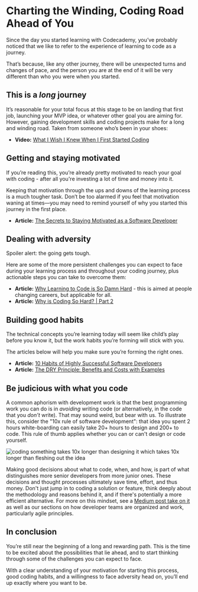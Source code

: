 # Charting the Winding, Coding Road Ahead of You

Since the day you started learning with Codecademy, you’ve probably noticed that we like to refer to the experience of learning to code as a journey. 

That’s because, like any other journey, there will be unexpected turns and changes of pace, and the person you are at the end of it will be very different than who you were when you started. 

## This is a _long_ journey
It’s reasonable for your total focus at this stage to be on landing that first job, launching your MVP idea, or whatever other goal you are aiming for. However, gaining development skills and coding projects make for a long and winding road.
Taken from someone who’s been in your shoes:
* **Video:** [What I Wish I Knew When I First Started Coding](https://www.youtube.com/watch?v=LwxFVXmVPDU)

## Getting and staying motivated
If you’re reading this, you’re already pretty motivated to reach your goal with coding - after all you're investing a lot of time and money into it.

Keeping that motivation through the ups and downs of the learning process is a much tougher task. Don’t be too alarmed if you feel that motivation waning at times—you may need to remind yourself of why you started this journey in the first place. 
* **Article:** [The Secrets to Staying Motivated as a Software Developer](https://www.codingame.com/blog/the-secrets-to-staying-motivated-as-a-software-developer/)

## Dealing with adversity
Spoiler alert: the going gets tough.

Here are some of the more persistent challenges you can expect to face during your learning process and throughout your coding journey, plus actionable steps you can take to overcome them:
* **Article:** [Why Learning to Code is So Damn Hard](https://www.thinkful.com/blog/why-learning-to-code-is-so-damn-hard/) - this is aimed at people changing careers, but applicable for all.
* **Article:** [Why is Coding So Hard? | Part 2](https://news.codecademy.com/why-is-coding-so-hard-part-2/)

## Building good habits
The technical concepts you’re learning today will seem like child’s play before you know it, but the work habits you’re forming will stick with you. 

The articles below will help you make sure you’re forming the right ones.
* **Article:** [10 Habits of Highly Successful Software Developers](https://blog.newrelic.com/culture/successful-software-developers-habits/)
* **Article:** [The DRY Principle: Benefits and Costs with Examples](https://thevaluable.dev/dry-principle-cost-benefit-example/)

## Be judicious with what you code

A common aphorism with development work is that the best programming work you can do is in _avoiding_ writing code (or alternatively, in the code that you _don't_ write).  That may sound weird, but bear with us. To illustrate this, consider the "10x rule of software development": that idea you spent 2 hours white-boarding can easily take 20+ hours to design and 200+ to code. This rule of thumb applies whether you can or can't design or code yourself.

![coding something takes 10x longer than designing it which takes 10x longer than fleshing out the idea](https://miro.medium.com/max/1926/1*g2l4Q7n3shpc3dp-92uKsQ.png "The Turtle.ai 10x Rule of Code")

Making good decisions about what to code, when, and how, is part of what distinguishes more senior developers from more junior ones. These decisions and thought processes ultimately save time, effort, and thus money. Don't just jump in to coding a solution or feature, think deeply about the methodology and reasons behind it, and if there's potentially a more efficient alternative.  For more on this mindset, see a [Medium post take on it](https://medium.com/@vlokshin/the-10x-rule-of-software-dev-f5122065bc76) as well as our sections on how developer teams are organized and work, particularly agile principles.

## In conclusion
You’re still near the beginning of a long and rewarding path. This is the time to be excited about the possibilities that lie ahead, and to start thinking through some of the challenges you can expect to face. 

With a clear understanding of your motivation for starting this process, good coding habits, and a willingness to face adversity head on, you’ll end up exactly where you want to be.
